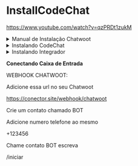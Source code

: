 # InstallCodeChat

https://www.youtube.com/watch?v=qzPRDt1zukM

<details>
<summary>Manual de Instalação Chatwoot</summary>

### Atualize sua máquina com os últimos pacotes

```bash
sudo apt update && apt upgrade -y
```

### Baixe o instalador automático do Chatwoot

```bash
wget https://get.chatwoot.app/linux/install.sh
```

### Execute a permisão no arquivo install.sh

```bash
chmod +x install.sh
```

### Inicie a instalação, digite "yes" para SSL, em seguida digite seu dominio e prossiga confimando com yes.
### Esse processo vai levar média ~ 15

  ```bash
./install.sh --install
  ```

Use as opções abaixo

yes

app.dominio.com.br

contato@dominio.com.br

yes para todos

### Alterando Idioma e ativando sua tela de cadastro

```bash
nano /home/chatwoot/chatwoot/.env
```

Altere a linha:

`DEFAULT_LOCALE=pt_BR` para `ENABLE_ACCOUNT_SIGNUP=true`

```bash
systemctl daemon-reload && systemctl restart chatwoot.target
```

Acesse: app.seudominio.com.br

Faça seu cadastro

### Habilitando configurações ocultas do Chatwoot no banco de dados PostgreSQL

```bash
sudo -i -u postgres psql
\c chatwoot_production
```

```bash
update installation_configs set locked = false;
```

```bash
\q
```

</details>

<details>
  
<summary>Instalando CodeChat</summary>

```bash
cd
```

```bash
sudo apt update && apt upgrade -y
```

```bash
git clone https://github.com/code-chat-br/whatsapp-api.git
```

```bash
cd whatsapp-api
```

```bash
cd src

```bash
mv dev-env.yml env.yml
```

```bash
nano env.yml
```

Altere Linha 72

```bash
URL: https://conector.site/webhook/codechat
```

Altere Linha 73

ENABLED: false

para

ENABLED: true

```bash
cd ..

```bash
npm i
```

```bash
npm run build
```

```bash
pm2 start 'npm run start' --name Codechat
```

```bash
sudo nano /etc/nginx/sites-available/codechat
```

```bash
server {

  server_name codechat.dominio.com.br;

  location / {

    proxy_pass http://127.0.0.1:8080;

    proxy_http_version 1.1;

    proxy_set_header Upgrade $http_upgrade;

    proxy_set_header Connection 'upgrade';

    proxy_set_header Host $host;

    proxy_set_header X-Real-IP $remote_addr;

    proxy_set_header X-Forwarded-Proto $scheme;

    proxy_set_header X-Forwarded-For $proxy_add_x_forwarded_for;

    proxy_cache_bypass $http_upgrade;

    proxy_buffering off;

    proxy_cache off;

  }

  }
```

```bash
sudo ln -s /etc/nginx/sites-available/codechat /etc/nginx/sites-enabled
```

```bash
sudo certbot --nginx
```

```bash
sudo service nginx restart
```

**EXECUTE COMANDO ABAIXO PARA NÃO CAIR QUANDO REINICIAR A VPS**

```bash
sudo pm2 startup ubuntu -u root && sudo pm2 startup ubuntu -u root --hp /root && sudo pm2 save
```

</details>

<details>

<summary>Instalando Integrador</summary>

```bash
cd
```

```bash
sudo apt update && apt upgrade -y
```

```bash
git clone https://github.com/w3nder/chatwoot-codechat
```

```bash
cd chatwoot-codechat
```

```bash
nano .env
```

```bash
PORT = 1234
CHATWOOT_ACCOUNT_ID = NUMEROCONTACHATWOOT
CHATWOOT_TOKEN = TOKENDOCHATWOOT
CHATWOOT_BASE_URL = https://chatwoot.seusite.com.br
CODECHAT_BASE_URL = https://codechat.seusite.com.br
CODECHAT_API_KEY = t8OOEeISKzpmc3jjcMqBWYSaJsafdefer
TOSIGN=true
IMPORT_MESSAGES_SENT=true
 ```

```bash
npm install pm2 -g
```

```bash
npm install
```

```bash
npm run build
```

```bash
pm2 start dist/app.js --name conector
```

```bash
sudo nano /etc/nginx/sites-available/conector
```

```bash
server {

  server_name conector.dominio.com.br;

  location / {

    proxy_pass http://127.0.0.1:1234;

    proxy_http_version 1.1;

    proxy_set_header Upgrade $http_upgrade;

    proxy_set_header Connection 'upgrade';

    proxy_set_header Host $host;

    proxy_set_header X-Real-IP $remote_addr;

    proxy_set_header X-Forwarded-Proto $scheme;

    proxy_set_header X-Forwarded-For $proxy_add_x_forwarded_for;

    proxy_cache_bypass $http_upgrade;

    proxy_buffering off;

    proxy_cache off;

  }

  }
  
 ```

```bash
sudo ln -s /etc/nginx/sites-available/conector /etc/nginx/sites-enabled

```bash
sudo certbot --nginx
```

```bash
sudo service nginx restart
```

EXECUTE COMANDO ABAIXO PARA NÃO CAIR QUANDO REINICIAR A VPS

```bash
sudo pm2 startup ubuntu -u root && sudo pm2 startup ubuntu -u root --hp /root && sudo pm2 save
```




</details>

**Conectando Caixa de Entrada**


WEBHOOK CHATWOOT:

Adicione essa url no seu Chatwoot

https://conector.site/webhook/chatwoot

Crie um contato chamado BOT

Adicione numero telefone ao mesmo

+123456

Chame contato BOT escreva 

/iniciar
